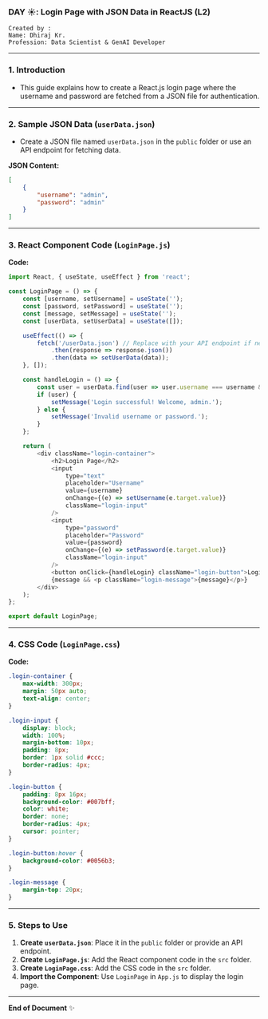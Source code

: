 ### DAY ☀️: Login Page with JSON Data in ReactJS (L2)

```
Created by :
Name: Dhiraj Kr.
Profession: Data Scientist & GenAI Developer
```
---

### 1. Introduction
- This guide explains how to create a React.js login page where the username and password are fetched from a JSON file for authentication.

---

### 2. Sample JSON Data (`userData.json`)
- Create a JSON file named `userData.json` in the `public` folder or use an API endpoint for fetching data.

**JSON Content:**
```json
[
    {
        "username": "admin",
        "password": "admin"
    }
]
```

---

### 3. React Component Code (`LoginPage.js`)

**Code:**
```javascript
import React, { useState, useEffect } from 'react';

const LoginPage = () => {
    const [username, setUsername] = useState('');
    const [password, setPassword] = useState('');
    const [message, setMessage] = useState('');
    const [userData, setUserData] = useState([]);

    useEffect(() => {
        fetch('/userData.json') // Replace with your API endpoint if necessary
            .then(response => response.json())
            .then(data => setUserData(data));
    }, []);

    const handleLogin = () => {
        const user = userData.find(user => user.username === username && user.password === password);
        if (user) {
            setMessage('Login successful! Welcome, admin.');
        } else {
            setMessage('Invalid username or password.');
        }
    };

    return (
        <div className="login-container">
            <h2>Login Page</h2>
            <input
                type="text"
                placeholder="Username"
                value={username}
                onChange={(e) => setUsername(e.target.value)}
                className="login-input"
            />
            <input
                type="password"
                placeholder="Password"
                value={password}
                onChange={(e) => setPassword(e.target.value)}
                className="login-input"
            />
            <button onClick={handleLogin} className="login-button">Login</button>
            {message && <p className="login-message">{message}</p>}
        </div>
    );
};

export default LoginPage;
```

---

### 4. CSS Code (`LoginPage.css`)

**Code:**
```css
.login-container {
    max-width: 300px;
    margin: 50px auto;
    text-align: center;
}

.login-input {
    display: block;
    width: 100%;
    margin-bottom: 10px;
    padding: 8px;
    border: 1px solid #ccc;
    border-radius: 4px;
}

.login-button {
    padding: 8px 16px;
    background-color: #007bff;
    color: white;
    border: none;
    border-radius: 4px;
    cursor: pointer;
}

.login-button:hover {
    background-color: #0056b3;
}

.login-message {
    margin-top: 20px;
}
```

---

### 5. Steps to Use
1. **Create `userData.json`**: Place it in the `public` folder or provide an API endpoint.
2. **Create `LoginPage.js`**: Add the React component code in the `src` folder.
3. **Create `LoginPage.css`**: Add the CSS code in the `src` folder.
4. **Import the Component**: Use `LoginPage` in `App.js` to display the login page.

---

**End of Document** ✨